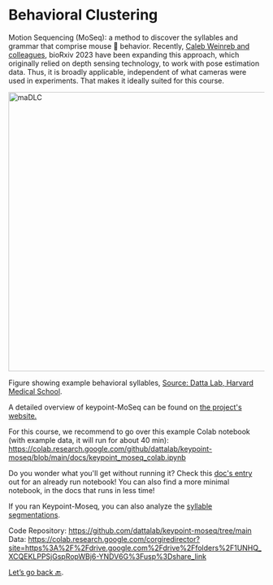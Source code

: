 # Behavioral Clustering

Motion Sequencing (MoSeq): a method to discover the syllables and grammar that comprise mouse 🐁 behavior. Recently, [Caleb Weinreb and colleagues](https://www.biorxiv.org/content/10.1101/2023.03.16.532307v2), bioRxiv 2023 have been expanding this approach, which originally relied on depth sensing technology, to work with pose estimation data. Thus, it is broadly applicable, independent of what cameras were used in experiments. That makes it ideally suited for this course.

<img src="https://dattalab.github.io/moseq2-website/images/crowd_movie_example.gif?format=2500w" width="550" title="maDLC" alt="maDLC" align="center" vspace = "0">

Figure showing example behavioral syllables, [Source: Datta Lab, Harvard Medical School](https://dattalab.github.io/moseq2-website/index.html).

A detailed overview of keypoint-MoSeq can be found on <a href="https://keypoint-moseq.readthedocs.io/en/latest/" target="_blank">the project's website.</a>

For this course, we recommend to go over this example Colab notebook (with example data, it will run for about 40 min): https://colab.research.google.com/github/dattalab/keypoint-moseq/blob/main/docs/keypoint_moseq_colab.ipynb

Do you wonder what you'll get without running it? Check this [doc's entry](https://keypoint-moseq.readthedocs.io/en/latest/modeling.html) out for an already run notebook! You can also find a more minimal notebook, in the docs that runs in less time! 

If you ran Keypoint-Moseq, you can also analyze the [syllable segmentations](https://keypoint-moseq.readthedocs.io/en/latest/analysis.html). 

Code Repository: https://github.com/dattalab/keypoint-moseq/tree/main
Data: https://colab.research.google.com/corgiredirector?site=https%3A%2F%2Fdrive.google.com%2Fdrive%2Ffolders%2F1UNHQ_XCQEKLPPSjGspRopWBj6-YNDV6G%3Fusp%3Dshare_link

[Let’s go back 🔙](Day4_Practicals.md).
